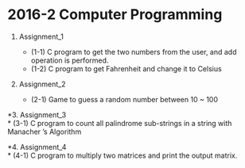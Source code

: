 2016-2 Computer Programming
=============  
1. Assignment_1  
    * (1-1) C program to get the two numbers from the user, and add operation is performed.  
    * (1-2) C program to get Fahrenheit and change it to Celsius  
  
2. Assignment_2
    * (2-1) Game to guess a random number between 10 ~ 100
  
*3. Assignment_3  
    * (3-1) C program to count all palindrome sub-strings in a string with Manacher ’s Algorithm
    
*4. Assignment_4  
    * (4-1) C program to multiply two matrices and print the output matrix.
